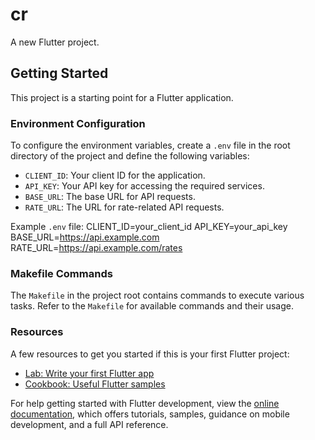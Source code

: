 # cr

A new Flutter project.

## Getting Started

This project is a starting point for a Flutter application.

### Environment Configuration

To configure the environment variables, create a `.env` file in the root directory of the project and define the following variables:

- `CLIENT_ID`: Your client ID for the application.
- `API_KEY`: Your API key for accessing the required services.
- `BASE_URL`: The base URL for API requests.
- `RATE_URL`: The URL for rate-related API requests.

Example `.env` file:
CLIENT_ID=your_client_id
API_KEY=your_api_key
BASE_URL=https://api.example.com
RATE_URL=https://api.example.com/rates


### Makefile Commands

The `Makefile` in the project root contains commands to execute various tasks. Refer to the `Makefile` for available commands and their usage.

### Resources

A few resources to get you started if this is your first Flutter project:

- [Lab: Write your first Flutter app](https://docs.flutter.dev/get-started/codelab)
- [Cookbook: Useful Flutter samples](https://docs.flutter.dev/cookbook)

For help getting started with Flutter development, view the
[online documentation](https://docs.flutter.dev/), which offers tutorials,
samples, guidance on mobile development, and a full API reference.